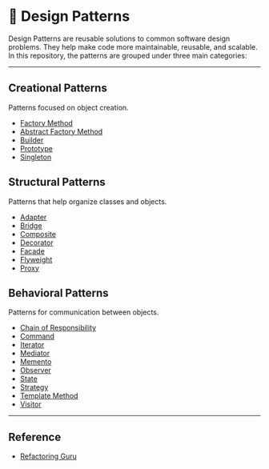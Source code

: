 # 🚀 Design Patterns

Design Patterns are reusable solutions to common software design problems. They help make code more maintainable, reusable, and scalable. In this repository, the patterns are grouped under three main categories:

---

## Creational Patterns
Patterns focused on object creation.

- [Factory Method](/creational/factory-method/)
- [Abstract Factory Method](/creational/abstract-factory-method/)
- [Builder](/creational/builder/)
- [Prototype](/creational/prototype/)
- [Singleton](/creational/singleton/)

## Structural Patterns
Patterns that help organize classes and objects.

- [Adapter](/structural/adapter/)
- [Bridge](/structural/bridge/)
- [Composite](/structural/composite/)
- [Decorator](/structural/decorator/)
- [Facade](/structural/facade/)
- [Flyweight](/structural/flyweight/)
- [Proxy](/structural/proxy/)

## Behavioral Patterns
Patterns for communication between objects.

- [Chain of Responsibility](/behavioral/chain-of-responsibility/)
- [Command](/behavioral/command/)
- [Iterator](/behavioral/iterator/)
- [Mediator](/behavioral/mediator/)
- [Memento](/behavioral/memento/)
- [Observer](/behavioral/observer/)
- [State](/behavioral/state/)
- [Strategy](/behavioral/strategy/)
- [Template Method](/behavioral/template-method/)
- [Visitor](/behavioral/visitor/)

---

## Reference
- [Refactoring Guru](https://refactoring.guru/design-patterns)
